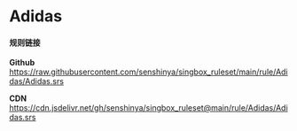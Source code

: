 # Adidas

#### 规则链接

**Github**
https://raw.githubusercontent.com/senshinya/singbox_ruleset/main/rule/Adidas/Adidas.srs

**CDN**
https://cdn.jsdelivr.net/gh/senshinya/singbox_ruleset@main/rule/Adidas/Adidas.srs